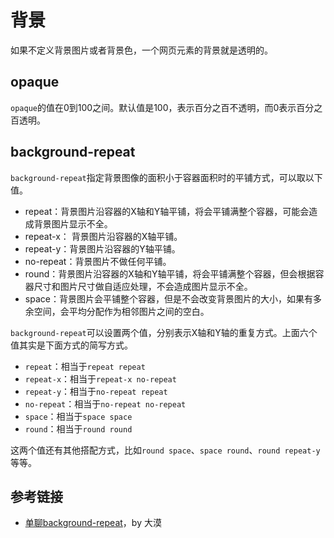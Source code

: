 # 背景

如果不定义背景图片或者背景色，一个网页元素的背景就是透明的。

## opaque

`opaque`的值在0到100之间。默认值是100，表示百分之百不透明，而0表示百分之百透明。

## background-repeat

`background-repeat`指定背景图像的面积小于容器面积时的平铺方式，可以取以下值。

- repeat：背景图片沿容器的X轴和Y轴平铺，将会平铺满整个容器，可能会造成背景图片显示不全。
- repeat-x： 背景图片沿容器的X轴平铺。
- repeat-y：背景图片沿容器的Y轴平铺。
- no-repeat：背景图片不做任何平铺。
- round：背景图片沿容器的X轴和Y轴平铺，将会平铺满整个容器，但会根据容器尺寸和图片尺寸做自适应处理，不会造成图片显示不全。
- space：背景图片会平铺整个容器，但是不会改变背景图片的大小，如果有多余空间，会平均分配作为相邻图片之间的空白。

`background-repeat`可以设置两个值，分别表示X轴和Y轴的重复方式。上面六个值其实是下面方式的简写方式。

- `repeat`：相当于`repeat repeat`
- `repeat-x`：相当于`repeat-x no-repeat`
- `repeat-y`：相当于`no-repeat repeat`
- `no-repeat`：相当于`no-repeat no-repeat`
- `space`：相当于`space space`
- `round`：相当于`round round`

这两个值还有其他搭配方式，比如`round space`、`space round`、`round repeat-y`等等。

## 参考链接

- [单聊background-repeat](http://www.w3cplus.com/css3/css3-background-repeat-space-round.html)，by 大漠

